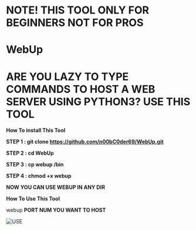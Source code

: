# NOTE! THIS TOOL ONLY FOR BEGINNERS NOT FOR PROS
# WebUp
# ARE YOU LAZY TO TYPE COMMANDS TO HOST A WEB SERVER USING PYTHON3? USE THIS TOOL

**How To install This Tool** 

**STEP 1 : git clone https://github.com/n00bC0der69/WebUp.git**

**STEP 2 : cd WebUp**

**STEP 3 : cp webup /bin**

**STEP 4 : chmod +x webup**

**NOW YOU CAN USE WEBUP IN ANY DIR**

**How To Use This Tool**

webup **PORT NUM YOU WANT TO HOST**

 
![USE](https://user-images.githubusercontent.com/103527317/163025029-327d2189-2d80-491c-a961-3df9b11b647a.png)




